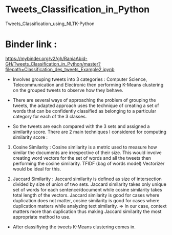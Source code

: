 # Tweets_Classification_in_Python
Tweets_Classification_using_NLTK-Python

# Binder link :
https://mybinder.org/v2/gh/RaniaAbid-GH/Tweets_Classification_in_Python/master?filepath=Classification_des_tweets_Example2.ipynb

* Involves grouping tweets into 3 categories : Computer Science, Telecommunication and Electronic then performing K-Means clustering on the grouped tweets to observe how they behave.

* There are several ways of approaching the problem of grouping the tweets, the adapted approach uses the technique of creating a set of words that can be confidently classified as belonging to a particular category for each of the 3 classes. 

* So the tweets are each compared with the 3 sets and assigned a similarity score. There are 2 main techniques I considered for computing similarity score :

 1. Cosine Similarity : Cosine similarity is a metric used to measure how similar the documents are irrespective of their size. 
 This would involve creating word vectors for the set of words and all the tweets then performing the cosine similarity. 
 TFIDF (bag of words model) Vectorizer would be ideal for this.
 
  2. Jaccard Similarity : Jaccard similarity is defined as size of intersection divided by size of union of two sets. 
  Jaccard similarity takes only unique set of words for each sentence/document while cosine similarity takes total length of the vectors. 
  Jaccard similarity is good for cases where duplication does not matter, cosine similarity is good for cases where duplication matters while analyzing text similarity.
  => In our case, context matters more than duplication thus making Jaccard similarity the most appropriate method to use.
  
  * After classifiying the tweets K-Means clustering comes in.
